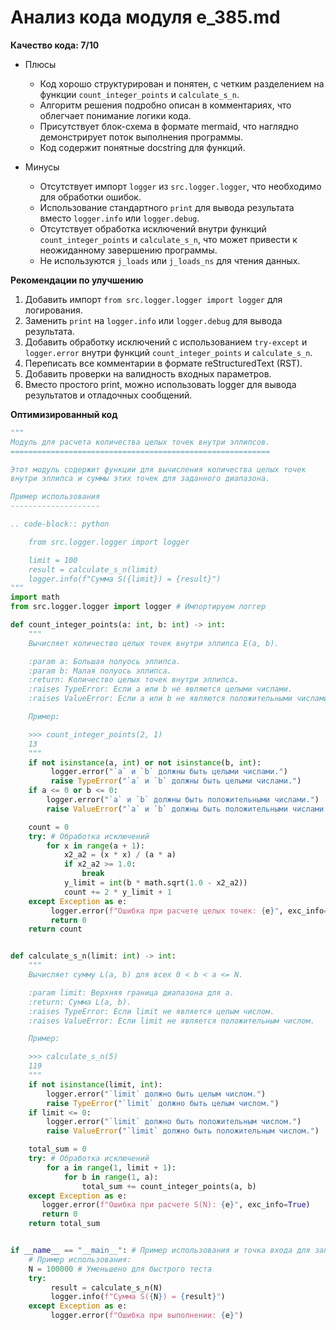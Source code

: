 # Анализ кода модуля e_385.md

**Качество кода: 7/10**
- Плюсы
    - Код хорошо структурирован и понятен, с четким разделением на функции `count_integer_points` и `calculate_s_n`.
    - Алгоритм решения подробно описан в комментариях, что облегчает понимание логики кода.
    - Присутствует блок-схема в формате mermaid, что наглядно демонстрирует поток выполнения программы.
    - Код содержит понятные docstring для функций.

- Минусы
    - Отсутствует импорт `logger` из `src.logger.logger`, что необходимо для обработки ошибок.
    - Использование стандартного `print` для вывода результата вместо `logger.info` или `logger.debug`.
    - Отсутствует обработка исключений внутри функций `count_integer_points` и `calculate_s_n`, что может привести к неожиданному завершению программы.
    - Не используются `j_loads` или `j_loads_ns` для чтения данных.

**Рекомендации по улучшению**

1.  Добавить импорт `from src.logger.logger import logger` для логирования.
2.  Заменить `print` на `logger.info` или `logger.debug` для вывода результата.
3.  Добавить обработку исключений с использованием `try-except` и `logger.error` внутри функций `count_integer_points` и `calculate_s_n`.
4.  Переписать все комментарии в формате reStructuredText (RST).
5.  Добавить проверки на валидность входных параметров.
6.  Вместо простого print, можно использовать logger для вывода результатов и отладочных сообщений.

**Оптимизированный код**

```python
"""
Модуль для расчета количества целых точек внутри эллипсов.
==========================================================

Этот модуль содержит функции для вычисления количества целых точек
внутри эллипса и суммы этих точек для заданного диапазона.

Пример использования
--------------------

.. code-block:: python

    from src.logger.logger import logger

    limit = 100
    result = calculate_s_n(limit)
    logger.info(f"Сумма S({limit}) = {result}")
"""
import math
from src.logger.logger import logger # Импортируем логгер

def count_integer_points(a: int, b: int) -> int:
    """
    Вычисляет количество целых точек внутри эллипса E(a, b).

    :param a: Большая полуось эллипса.
    :param b: Малая полуось эллипса.
    :return: Количество целых точек внутри эллипса.
    :raises TypeError: Если a или b не являются целыми числами.
    :raises ValueError: Если a или b не являются положительными числами.

    Пример:

    >>> count_integer_points(2, 1)
    13
    """
    if not isinstance(a, int) or not isinstance(b, int):
         logger.error("`a` и `b` должны быть целыми числами.")
         raise TypeError("`a` и `b` должны быть целыми числами.")
    if a <= 0 or b <= 0:
        logger.error("`a` и `b` должны быть положительными числами.")
        raise ValueError("`a` и `b` должны быть положительными числами.")

    count = 0
    try: # Обработка исключений
        for x in range(a + 1):
            x2_a2 = (x * x) / (a * a)
            if x2_a2 >= 1.0:
                break
            y_limit = int(b * math.sqrt(1.0 - x2_a2))
            count += 2 * y_limit + 1
    except Exception as e:
         logger.error(f"Ошибка при расчете целых точек: {e}", exc_info=True)
         return 0
    return count


def calculate_s_n(limit: int) -> int:
    """
    Вычисляет сумму L(a, b) для всех 0 < b < a <= N.

    :param limit: Верхняя граница диапазона для a.
    :return: Сумма L(a, b).
    :raises TypeError: Если limit не является целым числом.
    :raises ValueError: Если limit не является положительным числом.

    Пример:

    >>> calculate_s_n(5)
    119
    """
    if not isinstance(limit, int):
        logger.error("`limit` должно быть целым числом.")
        raise TypeError("`limit` должно быть целым числом.")
    if limit <= 0:
        logger.error("`limit` должно быть положительным числом.")
        raise ValueError("`limit` должно быть положительным числом.")

    total_sum = 0
    try: # Обработка исключений
        for a in range(1, limit + 1):
            for b in range(1, a):
                total_sum += count_integer_points(a, b)
    except Exception as e:
       logger.error(f"Ошибка при расчете S(N): {e}", exc_info=True)
       return 0
    return total_sum


if __name__ == "__main__": # Пример использования и точка входа для запуска
    # Пример использования:
    N = 100000 # Уменьшено для быстрого теста
    try:
         result = calculate_s_n(N)
         logger.info(f"Сумма S({N}) = {result}")
    except Exception as e:
         logger.error(f"Ошибка при выполнении: {e}")
```